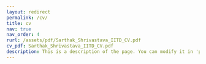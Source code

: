 ```yaml
---
layout: redirect
permalink: /cv/
title: cv
nav: true
nav_order: 4
rurl: /assets/pdf/Sarthak_Shrivastava_IITD_CV.pdf
cv_pdf: Sarthak_Shrivastava_IITD_CV.pdf
description: This is a description of the page. You can modify it in 'pages/_cv.md'. You can also change or remove the top pdf download button.
---
```

